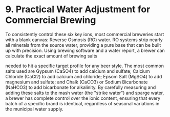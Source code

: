 # 9. Practical Water Adjustment for Commercial Brewing

To consistently control these six key ions, most commercial breweries start with a blank
 canvas: Reverse Osmosis (RO) water.
RO systems strip nearly all minerals from the
 source water, providing a pure base that can be built up with precision.
Using brewing
 software and a water report, a brewer can calculate the exact amount of brewing salts

needed to hit a specific target profile for any beer style.
The most common salts used
 are Gypsum (CaSO4) to add calcium and sulfate;
Calcium Chloride (CaCl2) to add
 calcium and chloride; Epsom Salt (MgSO4) to add magnesium and sulfate;
and Chalk
 (CaCO3) or Sodium Bicarbonate (NaHCO3) to add bicarbonate for alkalinity.
By
 carefully measuring and adding these salts to the mash water (the "strike water") and
 sparge water, a brewer has complete control over the ionic content, ensuring that
 every batch of a specific brand is identical, regardless of seasonal variations in the
 municipal water supply.

